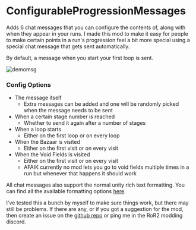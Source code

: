 # ConfigurableProgressionMessages

Adds 6 chat messages that you can configure the contents of, along with when they appear in your runs. I made this mod to make it easy for people to make certain points in a run's progression feel a bit more special using a special chat message that gets sent automatically.

By default, a message when you start your first loop is sent.

![demomsg](https://github.com/LordVGames/ConfigurableProgMsgs/assets/51967559/31b9f60f-1dfe-4c68-9eb8-2aacb1fa92f2)


### Config Options
- The message itself
	- Extra messages can be added and one will be randomly picked when the message needs to be sent
- When a certain stage number is reached
	- Whether to send it again after a number of stages
- When a loop starts
	- Either on the first loop or on every loop
- When the Bazaar is visited
	- Either on the first visit or on every visit
- When the Void Fields is visited
	- Either on the first visit or on every visit 
	- AFAIK currently no mod lets you go to void fields multiple times in a run but whenever that happens it should work

All chat messages also support the normal unity rich text formatting. You can find all the available formatting options [here](https://docs.unity3d.com/Packages/com.unity.textmeshpro@4.0/manual/RichTextSupportedTags.html).

I've tested this a bunch by myself to make sure things work, but there may still be problems. If there are any, or if you got a suggestion for the mod, then create an issue on the [github repo]() or ping me in the RoR2 modding discord.